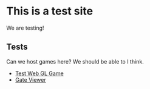 # This is a test site
We are testing!

## Tests
Can we host games here? We should be able to I think.
* [Test Web GL Game](https://scolondev.github.io/game.html)
* [Gate Viewer](https://scolondev.github.io/gateviewer/gate.html)
